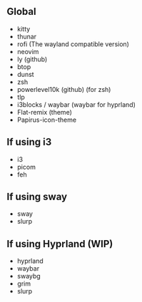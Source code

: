 ## Global
<ul>
  <li>kitty</li>
  <li>thunar</li>
  <li>rofi (The wayland compatible version)</li>
  <li>neovim</li>
  <li>ly (github)</li>
  <li>btop</li>
  <li>dunst</li>
  <li>zsh</li>
  <li>powerlevel10k (github) (for zsh)</li>
  <li>tlp</li>
  <li>i3blocks / waybar (waybar for hyprland)</li>
  <li>Flat-remix (theme)</li>
  <li>Papirus-icon-theme</li>
</ul>

## If using i3
<ul>  
  <li>i3</li>
  <li>picom</li>
  <li>feh</li>  
</ul>

## If using sway
<ul>
  <li>sway</li>
  <li>slurp</li>
</ul>

## If using Hyprland (WIP)
<ul>
  <li>hyprland</li>
  <li>waybar</li>
  <li>swaybg</li>
  <li>grim</li>
  <li>slurp</li>
</ul>
